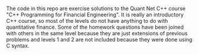 The code in this repo are exercise solutions to the Quant Net C++ course "C++ Programming for Financial Engineering". It is really an introductory C++ course, so most of the levels do not have anything to do with quantitative finance. Some of the homework questions have been joined with others in the same level because they are just extensions of previous problems and levels 1 and 2 are not included because they were done using C syntax.
